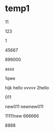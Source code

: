 # temp1
11

123

1

45667

899000

asss

1qwe

hijk
hello
vvvvv
2hello

011

new011
newnew011

11111new
666666

8888
